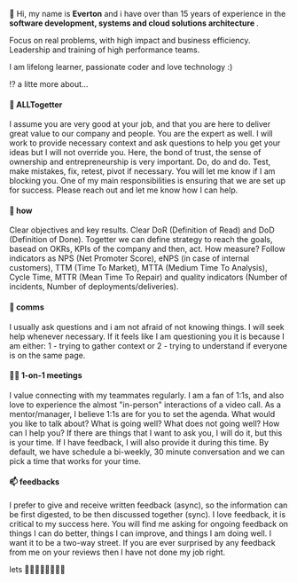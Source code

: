 👋 Hi, my name is <b>Everton</b> and i have over than 15 years of experience in the <b> software development, systems and cloud solutions architecture </b>.

Focus on real problems, with high impact and business efficiency. Leadership and training of high performance teams.

I am lifelong learner, passionate coder and love technology :)

⁉️ a litte more about...

#### 💞️ ALLTogetter

I assume you are very good at your job, and that you are here to deliver great value to our company and people. You are the expert as well. I will work to provide necessary context and ask questions to help you get your ideas but I will not override you. Here, the bond of trust, the sense of ownership and entrepreneurship is very important. Do, do and do. Test, make mistakes, fix, retest, pivot if necessary. You will let me know if I am blocking you. One of my main responsibilities is ensuring that we are set up for success. Please reach out and let me know how I can help.

#### 👀 how

Clear objectives and key results. Clear DoR (Definition of Read) and DoD (Definition of Done). Togetter we can define strategy to reach the goals, basead on OKRs, KPIs of the company and then, act. How measure? Follow indicators as NPS (Net Promoter Score), eNPS (in case of internal customers), TTM (Time To Market), MTTA (Medium Time To Analysis), Cycle Time, MTTR (Mean Time To Repair) and quality indicators (Number of incidents, Number of deployments/deliveries).

#### 📝 comms

I usually ask questions and i am not afraid of not knowing things. I will seek help whenever necessary. If it feels like I am questioning you it is because I am either: 1 - trying to gather context or 2 - trying to understand if everyone is on the same page.

#### 🤜🤛 1-on-1 meetings

I value connecting with my teammates regularly. I am a fan of 1:1s, and also love to experience the almost "in-person" interactions of a video call. As a mentor/manager, I believe 1:1s are for you to set the agenda. What would you like to talk about? What is going well? What does not going well? How can I help you? If there are things that I want to ask you, I will do it, but this is your time. If I have feedback, I will also provide it during this time. By default, we have schedule a bi-weekly, 30 minute conversation and we can pick a time that works for your time.

#### 📫 feedbacks

I prefer to give and receive written feedback (async), so the information can be first digested, to be then discussed together (sync). I love feedback, it is critical to my success here. You will find me asking for ongoing feedback on things I can do better, things I can improve, and things I am doing well. I want it to be a two-way street. If you are ever surprised by any feedback from me on your reviews then I have not done my job right.

lets 🚀🚀🚀🚀🚀🚀🚀🚀

<!---
evarago/evarago is a ✨ special ✨ repository because its `README.md` (this file) appears on your GitHub profile.
You can click the Preview link to take a look at your changes.
--->
